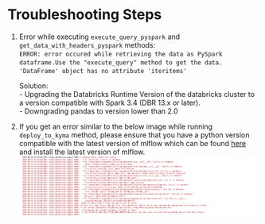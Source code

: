 # **Troubleshooting Steps**

1. Error while executing `execute_query_pyspark`  and `get_data_with_headers_pyspark` methods:  
`ERROR: error occured while retrieving the data as PySpark dataframe.Use the "execute_query" method to get the data. 'DataFrame' object has no attribute 'iteritems'`  

    Solution:   
        - Upgrading the Databricks Runtime Version of the databricks cluster to a version compatible with Spark 3.4 (DBR 13.x or later).  
        - Downgrading pandas to version lower than 2.0  

2. If you get an error similar to the below image while running `deploy_to_kyma` method, please ensure that you have a python version compatible with the latest version of mlflow which can be found [here](https://pypi.org/project/mlflow/) and install the latest version of mlflow.
![protobuferror](protobuf_error.png)
